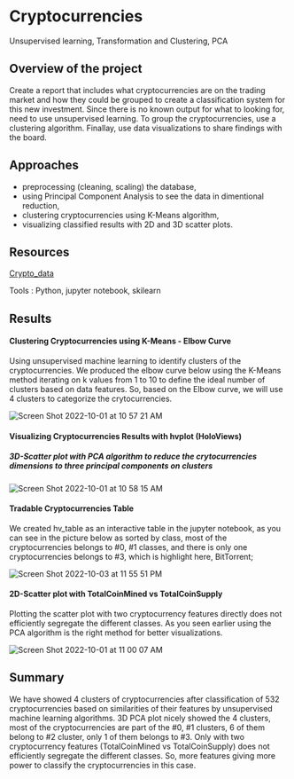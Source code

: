 # Cryptocurrencies
Unsupervised learning, Transformation and Clustering, PCA
## Overview of the project 
Create a report that includes what cryptocurrencies are on the trading market and how they could be grouped to create a classification system for this new investment. Since there is no known output for what to looking for, need to use unsupervised learning. To group the cryptocurrencies, use a clustering algorithm. Finallay, use data visualizations to share findings with the board.
## Approaches
- preprocessing (cleaning, scaling) the database,
- using Principal Component Analysis to see the data in dimentional reduction,
- clustering cryptocurrencies using K-Means algorithm,
- visualizing classified results with 2D and 3D scatter plots. 
## Resources
[Crypto_data](https://github.com/ShiraliObul/Cryptocurrencies/blob/main/crypto_data.csv)

Tools : Python, jupyter notebook, skilearn

## Results
#### Clustering Cryptocurrencies using K-Means - Elbow Curve
Using unsupervised machine learning to identify clusters of the cryptocurrencies.
We produced the elbow curve below using the K-Means method iterating on k values from 1 to 10 to define the ideal number of clusters based on data features. So, based on the Elbow curve, we will use 4 clusters to categorize the crytocurrencies. 


![Screen Shot 2022-10-01 at 10 57 21 AM](https://user-images.githubusercontent.com/65901034/193730078-f70beb14-6da8-4742-8348-c21805096784.png)

#### Visualizing Cryptocurrencies Results with hvplot (HoloViews)
##### 3D-Scatter plot with PCA algorithm to reduce the crytocurrencies dimensions to three principal components on clusters

![Screen Shot 2022-10-01 at 10 58 15 AM](https://user-images.githubusercontent.com/65901034/193730429-c54380cd-a995-469d-93ff-c1f674a8be0a.png)

#### Tradable Cryptocurrencies Table
We created hv_table as an interactive table in the jupyter notebook, as you can see in the picture below as sorted by class, most of the cryptocurrencies belongs to #0, #1 classes, and there is only one cryptocurrencies belongs to #3, which is highlight here, BitTorrent;

![Screen Shot 2022-10-03 at 11 55 51 PM](https://user-images.githubusercontent.com/65901034/193730976-7df3715b-dff8-4adb-9354-82b5030b8895.png)

#### 2D-Scatter plot with TotalCoinMined vs TotalCoinSupply
Plotting the scatter plot with two cryptocurrency features directly does not efficiently segregate the different classes. As you seen earlier using the PCA algorithm is the right method for better visualizations. 

![Screen Shot 2022-10-01 at 11 00 07 AM](https://user-images.githubusercontent.com/65901034/193731400-035418a4-e99d-40f3-a31b-f201ceeab298.png)

## Summary
We have showed 4 clusters of cryptocurrencies after classification of 532 cryptocurrencies based on similarities of their features by unsupervised machine learning algorithms. 3D PCA plot nicely showed the 4 clusters, most of the cryptocurrencies are part of the #0, #1 clusters, 6 of them belong to #2 cluster, only 1 of them belongs to #3. Only with two cryptocurrency features (TotalCoinMined vs TotalCoinSupply) does not efficiently segregate the different classes. So, more features giving more power to classify the cryptocurrencies in this case. 
